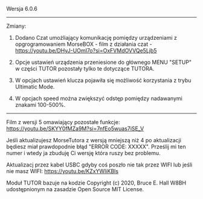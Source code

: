 Wersja 6.0.6
*******************************************************
Zmiany:

1. Dodano Czat umożliający komunikację pomiędzy urządzeniami z opgrogramowaniem MorseBOX - film z działania czat - https://youtu.be/DHyJ-UOmI7o?si=OxFVMdOVVQe5Ljb5

2. Opcje ustawień urządzenia przeniesione do głównego MENU "SETUP" w części TUTOR pozostały tylko te dotyczące TUTORA.

3. W opcjach ustawień klucza pojawiła się możliwość korzystania z trybu Ultimatic Mode.

4. W opcjach speed można zwiększyć odstęp pomiędzy nadawanymi znakami 100-500%. 

*******************************************************

Film z wersji 5 omawiający pozostałe funkcje: https://youtu.be/SKYY0fMZa9M?si=7nfEo5wuas7iSE_V

Jeśli aktualizujesz MorseTutora z wersją mniejszą niż 4 po aktualizacji będiesz miał prawdopodnie błąd "ERROR CODE: XXXXX". Prześlij mi ten numer i wtedy ja zbuduję Ci wersję która ruszy bez problemu.

Aktualizacj przez kabel USBC gdyby coś poszło nie tak przez WIFI lub jeśli nie masz WIFI: https://youtu.be/KZxYWIiKBls


Moduł TUTOR bazuje na kodzie Copyright (c) 2020, Bruce E. Hall W8BH udostępnionym na zasadzie Open Source MIT License.

